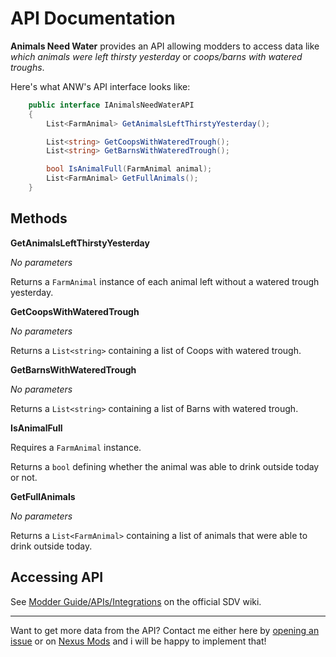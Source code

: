 # API Documentation
**Animals Need Water** provides an API allowing modders to access data like *which animals were left thirsty yesterday* or *coops/barns with watered troughs*.

Here's what ANW's API interface looks like:
```csharp
    public interface IAnimalsNeedWaterAPI
    {
        List<FarmAnimal> GetAnimalsLeftThirstyYesterday();

        List<string> GetCoopsWithWateredTrough();
        List<string> GetBarnsWithWateredTrough();

        bool IsAnimalFull(FarmAnimal animal);
        List<FarmAnimal> GetFullAnimals();
    }
```
## Methods
**GetAnimalsLeftThirstyYesterday**

*No parameters*

Returns a ```FarmAnimal``` instance of each animal left without a watered trough yesterday.

**GetCoopsWithWateredTrough**

*No parameters*

Returns a ```List<string>```  containing a list of Coops with watered trough.

**GetBarnsWithWateredTrough**

*No parameters*

Returns a ```List<string>```  containing a list of Barns with watered trough.

**IsAnimalFull**

Requires a ```FarmAnimal``` instance.

Returns a ```bool``` defining whether the animal was able to drink outside today or not.

**GetFullAnimals**

*No parameters*

Returns a ```List<FarmAnimal>```  containing a list of animals that were able to drink outside today.
## Accessing API
See [Modder Guide/APIs/Integrations](https://stardewvalleywiki.com/Modding:Modder_Guide/APIs/Integrations#Using_an_API) on the official SDV wiki.

---
Want to get more data from the API? Contact me either here by [opening an issue](https://github.com/gzhynko/StardewMods/issues/new) or on [Nexus Mods](https://www.nexusmods.com/stardewvalley/mods/6196?tab=posts) and i will be happy to implement that!
